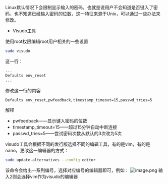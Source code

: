 Linux默认情况下会限制显示输入的密码，也就是说用户不会知道是否键入了密码，也不知道已经输入密码的位数，这一特征来源于Unix，可以通过一些办法来修改。

- Visudo工具

使用root权限编辑root用户相关的一些设置

```bash
sudo visudo
```

这一行：

```bash
...
Defaults env_reset
...
```


修改这一行的内容

```bash
Defaults env_reset,pwfeedback,timestamp_timeout=15,passwd_tries=5
```

解释

- pwfeedback——显示键入密码的位数
- timestamp_timeout=15——超过15分钟自动中断连接
- passwd_tries=5——尝试密码次数从默认的3次改为5次

visudo工具会根据不同的发行版选择不同的编辑工具，有的是vim，有的是nano，更改这一编辑器的方式：

```bash
sudo update-alternatives --config editor
```

该命令会给出一系列编号，选择对应编号的编辑器即可，例如：
![image.png](https://cloudflare-imgbed-p1r.pages.dev/file/1731456996664_image.png)
输入2则会选择vim作为visudo的编辑器